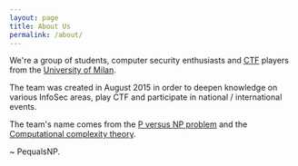 ```yaml
---
layout: page
title: About Us
permalink: /about/
---
```


We're a group of students, computer security enthusiasts and [CTF](https://ctftime.org/ctf-wtf/) players from the [University of Milan](https://di.unimi.it/).

The team was created in August 2015 in order to deepen knowledge on various InfoSec areas, play CTF and participate in national / international events.

The team's name comes from the [P versus NP problem](https://en.wikipedia.org/wiki/P_versus_NP_problem) and the [Computational complexity theory](https://en.wikipedia.org/wiki/Computational_complexity_theory).

 ~ PequalsNP.
